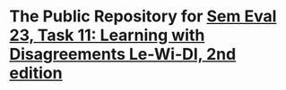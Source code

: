# The Public Repository for [Sem Eval 23, Task 11: Learning with Disagreements Le-Wi-DI, 2nd edition](https://le-wi-di.github.io/)
